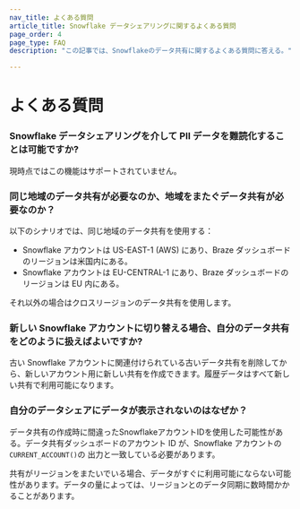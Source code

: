 ```yaml
---
nav_title: よくある質問
article_title: Snowflake データシェアリングに関するよくある質問
page_order: 4
page_type: FAQ
description: "この記事では、Snowflakeのデータ共有に関するよくある質問に答える。"

---
```


# よくある質問

### Snowflake データシェアリングを介して PII データを難読化することは可能ですか?
現時点ではこの機能はサポートされていません。

### 同じ地域のデータ共有が必要なのか、地域をまたぐデータ共有が必要なのか？
以下のシナリオでは、同じ地域のデータ共有を使用する：
- Snowflake アカウントは US-EAST-1 (AWS) にあり、Braze ダッシュボードのリージョンは米国内にある。
- Snowflake アカウントは EU-CENTRAL-1 にあり、Braze ダッシュボードのリージョンは EU 内にある。

それ以外の場合はクロスリージョンのデータ共有を使用します。 

### 新しい Snowflake アカウントに切り替える場合、自分のデータ共有をどのように扱えばよいですか?
古い Snowflake アカウントに関連付けられている古いデータ共有を削除してから、新しいアカウント用に新しい共有を作成できます。履歴データはすべて新しい共有で利用可能になります。 

### 自分のデータシェアにデータが表示されないのはなぜか？
データ共有の作成時に間違ったSnowflakeアカウントIDを使用した可能性がある。データ共有ダッシュボードのアカウント ID が、Snowflake アカウントの `CURRENT_ACCOUNT()`の 出力と一致している必要があります。

共有がリージョンをまたいでいる場合、データがすぐに利用可能にならない可能性があります。データの量によっては、リージョンとのデータ同期に数時間かかることがあります。


